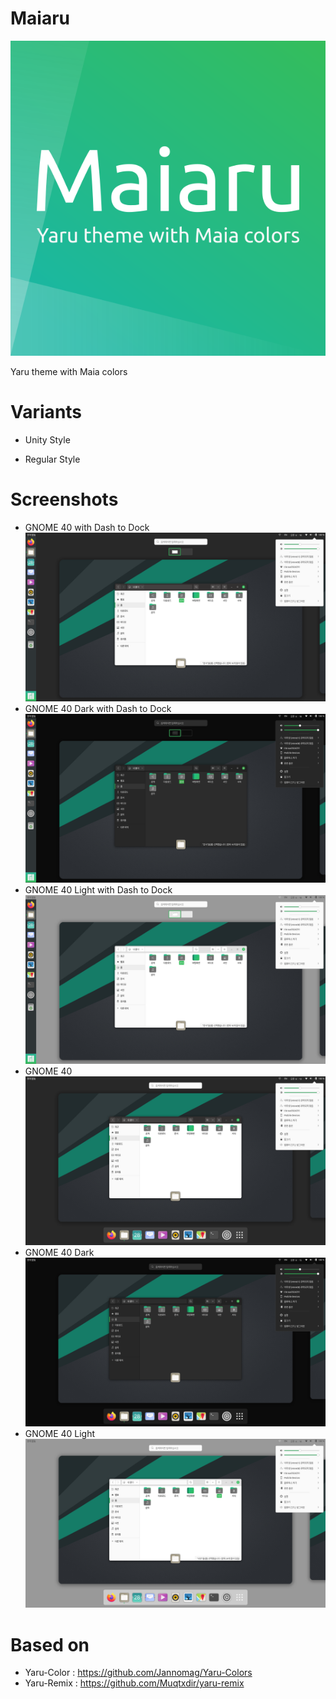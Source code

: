 # Maiaru

![Maiaru Logo](https://github.com/kuroehanako/Maiaru/blob/1f71cd07cc055abcd1e030cab23c2db23f0230bf/maiaru-logo.png)

Yaru theme with Maia colors

# Variants

 - Unity Style
 
 - Regular Style 

# Screenshots

 - GNOME 40 with Dash to Dock
![GNOME 40 with D2D](https://github.com/kuroehanako/Maiaru/blob/76be8252103de2a0513c561741591a3d5c91b76b/screenshots/unity-look/standard-theme.png)
 - GNOME 40 Dark with Dash to Dock
![GNOME 40 with D2D Dark](https://github.com/kuroehanako/Maiaru/blob/76be8252103de2a0513c561741591a3d5c91b76b/screenshots/unity-look/dark-theme.png)
 - GNOME 40 Light with Dash to Dock
![GNOME 40 with D2D Light](https://github.com/kuroehanako/Maiaru/blob/76be8252103de2a0513c561741591a3d5c91b76b/screenshots/unity-look/light-theme.png)
 - GNOME 40
![GNOME 40](https://github.com/kuroehanako/Maiaru/blob/76be8252103de2a0513c561741591a3d5c91b76b/screenshots/regular/standard-theme.png)
 - GNOME 40 Dark
![GNOME 40 Dark](https://github.com/kuroehanako/Maiaru/blob/76be8252103de2a0513c561741591a3d5c91b76b/screenshots/regular/dark-theme.png)
 - GNOME 40 Light
![GNOME 40 Light](https://github.com/kuroehanako/Maiaru/blob/76be8252103de2a0513c561741591a3d5c91b76b/screenshots/regular/light-theme.png)

# Based on

 - Yaru-Color : https://github.com/Jannomag/Yaru-Colors
 - Yaru-Remix : https://github.com/Muqtxdir/yaru-remix
